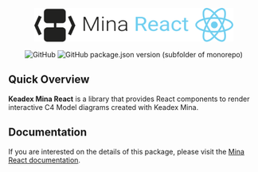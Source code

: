 <p align="center">
  <img src="./static/mina-react-logo.svg" width="400" alt="Keadex Mina React Logo" />
</p>

<div align="center">

![GitHub](https://img.shields.io/github/license/keadex/keadex)
![GitHub package.json version (subfolder of monorepo)](https://img.shields.io/github/package-json/v/keadex/keadex?filename=libs%2Fmina-react%2Fpackage.json)

</div>

## Quick Overview

**Keadex Mina React** is a library that provides React components to render interactive C4 Model diagrams created with Keadex Mina.

## Documentation

If you are interested on the details of this package, please visit the [Mina React documentation](TODO).

<!-- test -->
